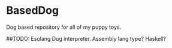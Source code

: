 # BasedDog
Dog based repository for all of my puppy toys.

##TODO: Esolang Dog interpreter. Assembly lang type? Haskell?
